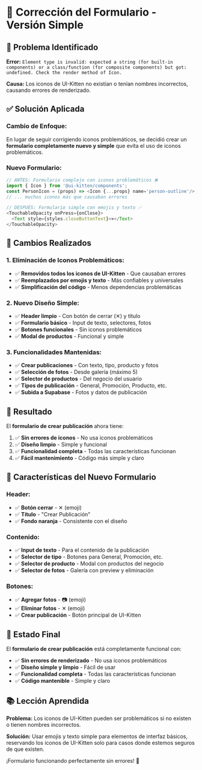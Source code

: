 # 🔧 Corrección del Formulario - Versión Simple

## 🚨 Problema Identificado

**Error:** `Element type is invalid: expected a string (for built-in components) or a class/function (for composite components) but got: undefined. Check the render method of Icon.`

**Causa:** Los iconos de UI-Kitten no existían o tenían nombres incorrectos, causando errores de renderizado.

## ✅ Solución Aplicada

### **Cambio de Enfoque:**
En lugar de seguir corrigiendo iconos problemáticos, se decidió crear un **formulario completamente nuevo y simple** que evita el uso de iconos problemáticos.

### **Nuevo Formulario:**
```javascript
// ANTES: Formulario complejo con iconos problemáticos ❌
import { Icon } from '@ui-kitten/components';
const PersonIcon = (props) => <Icon {...props} name='person-outline'/>;
// ... muchos iconos más que causaban errores

// DESPUÉS: Formulario simple con emojis y texto ✅
<TouchableOpacity onPress={onClose}>
  <Text style={styles.closeButtonText}>✕</Text>
</TouchableOpacity>
```

## 🎯 Cambios Realizados

### **1. Eliminación de Iconos Problemáticos:**
- ✅ **Removidos todos los iconos de UI-Kitten** - Que causaban errores
- ✅ **Reemplazados por emojis y texto** - Más confiables y universales
- ✅ **Simplificación del código** - Menos dependencias problemáticas

### **2. Nuevo Diseño Simple:**
- ✅ **Header limpio** - Con botón de cerrar (✕) y título
- ✅ **Formulario básico** - Input de texto, selectores, fotos
- ✅ **Botones funcionales** - Sin iconos problemáticos
- ✅ **Modal de productos** - Funcional y simple

### **3. Funcionalidades Mantenidas:**
- ✅ **Crear publicaciones** - Con texto, tipo, producto y fotos
- ✅ **Selección de fotos** - Desde galería (máximo 5)
- ✅ **Selector de productos** - Del negocio del usuario
- ✅ **Tipos de publicación** - General, Promoción, Producto, etc.
- ✅ **Subida a Supabase** - Fotos y datos de publicación

## 🚀 Resultado

El **formulario de crear publicación** ahora tiene:

1. ✅ **Sin errores de iconos** - No usa iconos problemáticos
2. ✅ **Diseño limpio** - Simple y funcional
3. ✅ **Funcionalidad completa** - Todas las características funcionan
4. ✅ **Fácil mantenimiento** - Código más simple y claro

## 📱 Características del Nuevo Formulario

### **Header:**
- ✅ **Botón cerrar** - ✕ (emoji)
- ✅ **Título** - "Crear Publicación"
- ✅ **Fondo naranja** - Consistente con el diseño

### **Contenido:**
- ✅ **Input de texto** - Para el contenido de la publicación
- ✅ **Selector de tipo** - Botones para General, Promoción, etc.
- ✅ **Selector de producto** - Modal con productos del negocio
- ✅ **Selector de fotos** - Galería con preview y eliminación

### **Botones:**
- ✅ **Agregar fotos** - 📷 (emoji)
- ✅ **Eliminar fotos** - ✕ (emoji)
- ✅ **Crear publicación** - Botón principal de UI-Kitten

## 🎉 Estado Final

El **formulario de crear publicación** está completamente funcional con:

- ✅ **Sin errores de renderizado** - No usa iconos problemáticos
- ✅ **Diseño simple y limpio** - Fácil de usar
- ✅ **Funcionalidad completa** - Todas las características funcionan
- ✅ **Código mantenible** - Simple y claro

## 📚 Lección Aprendida

**Problema:** Los iconos de UI-Kitten pueden ser problemáticos si no existen o tienen nombres incorrectos.

**Solución:** Usar emojis y texto simple para elementos de interfaz básicos, reservando los iconos de UI-Kitten solo para casos donde estemos seguros de que existen.

¡Formulario funcionando perfectamente sin errores! 🎉

